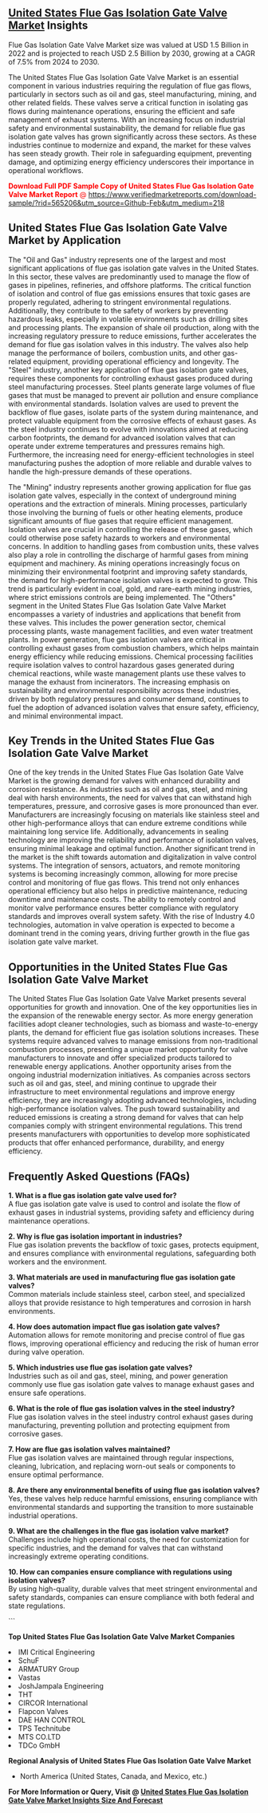 <h2><a href="https://www.verifiedmarketreports.com/download-sample/?rid=565206&amp;utm_source=Github-Feb&amp;utm_medium=218" target="_blank">United States Flue Gas Isolation Gate Valve Market</a> Insights</h2><p>Flue Gas Isolation Gate Valve Market size was valued at USD 1.5 Billion in 2022 and is projected to reach USD 2.5 Billion by 2030, growing at a CAGR of 7.5% from 2024 to 2030.</p><p> <p>The United States Flue Gas Isolation Gate Valve Market is an essential component in various industries requiring the regulation of flue gas flows, particularly in sectors such as oil and gas, steel manufacturing, mining, and other related fields. These valves serve a critical function in isolating gas flows during maintenance operations, ensuring the efficient and safe management of exhaust systems. With an increasing focus on industrial safety and environmental sustainability, the demand for reliable flue gas isolation gate valves has grown significantly across these sectors. As these industries continue to modernize and expand, the market for these valves has seen steady growth. Their role in safeguarding equipment, preventing damage, and optimizing energy efficiency underscores their importance in operational workflows. <p><span class=""><span style="color: #ff0000;"><strong>Download Full PDF Sample Copy of United States Flue Gas Isolation Gate Valve Market Report</strong> @ </span><a href="https://www.verifiedmarketreports.com/download-sample/?rid=565206&amp;utm_source=Github-Feb&amp;utm_medium=218" target="_blank">https://www.verifiedmarketreports.com/download-sample/?rid=565206&amp;utm_source=Github-Feb&amp;utm_medium=218</a></span></p></p> <h2>United States Flue Gas Isolation Gate Valve Market by Application</h2> <p>The "Oil and Gas" industry represents one of the largest and most significant applications of flue gas isolation gate valves in the United States. In this sector, these valves are predominantly used to manage the flow of gases in pipelines, refineries, and offshore platforms. The critical function of isolation and control of flue gas emissions ensures that toxic gases are properly regulated, adhering to stringent environmental regulations. Additionally, they contribute to the safety of workers by preventing hazardous leaks, especially in volatile environments such as drilling sites and processing plants. The expansion of shale oil production, along with the increasing regulatory pressure to reduce emissions, further accelerates the demand for flue gas isolation valves in this industry. The valves also help manage the performance of boilers, combustion units, and other gas-related equipment, providing operational efficiency and longevity. The "Steel" industry, another key application of flue gas isolation gate valves, requires these components for controlling exhaust gases produced during steel manufacturing processes. Steel plants generate large volumes of flue gases that must be managed to prevent air pollution and ensure compliance with environmental standards. Isolation valves are used to prevent the backflow of flue gases, isolate parts of the system during maintenance, and protect valuable equipment from the corrosive effects of exhaust gases. As the steel industry continues to evolve with innovations aimed at reducing carbon footprints, the demand for advanced isolation valves that can operate under extreme temperatures and pressures remains high. Furthermore, the increasing need for energy-efficient technologies in steel manufacturing pushes the adoption of more reliable and durable valves to handle the high-pressure demands of these operations. <p>The "Mining" industry represents another growing application for flue gas isolation gate valves, especially in the context of underground mining operations and the extraction of minerals. Mining processes, particularly those involving the burning of fuels or other heating elements, produce significant amounts of flue gases that require efficient management. Isolation valves are crucial in controlling the release of these gases, which could otherwise pose safety hazards to workers and environmental concerns. In addition to handling gases from combustion units, these valves also play a role in controlling the discharge of harmful gases from mining equipment and machinery. As mining operations increasingly focus on minimizing their environmental footprint and improving safety standards, the demand for high-performance isolation valves is expected to grow. This trend is particularly evident in coal, gold, and rare-earth mining industries, where strict emissions controls are being implemented. The "Others" segment in the United States Flue Gas Isolation Gate Valve Market encompasses a variety of industries and applications that benefit from these valves. This includes the power generation sector, chemical processing plants, waste management facilities, and even water treatment plants. In power generation, flue gas isolation valves are critical in controlling exhaust gases from combustion chambers, which helps maintain energy efficiency while reducing emissions. Chemical processing facilities require isolation valves to control hazardous gases generated during chemical reactions, while waste management plants use these valves to manage the exhaust from incinerators. The increasing emphasis on sustainability and environmental responsibility across these industries, driven by both regulatory pressures and consumer demand, continues to fuel the adoption of advanced isolation valves that ensure safety, efficiency, and minimal environmental impact. <h2>Key Trends in the United States Flue Gas Isolation Gate Valve Market</h2> <p>One of the key trends in the United States Flue Gas Isolation Gate Valve Market is the growing demand for valves with enhanced durability and corrosion resistance. As industries such as oil and gas, steel, and mining deal with harsh environments, the need for valves that can withstand high temperatures, pressure, and corrosive gases is more pronounced than ever. Manufacturers are increasingly focusing on materials like stainless steel and other high-performance alloys that can endure extreme conditions while maintaining long service life. Additionally, advancements in sealing technology are improving the reliability and performance of isolation valves, ensuring minimal leakage and optimal function. Another significant trend in the market is the shift towards automation and digitalization in valve control systems. The integration of sensors, actuators, and remote monitoring systems is becoming increasingly common, allowing for more precise control and monitoring of flue gas flows. This trend not only enhances operational efficiency but also helps in predictive maintenance, reducing downtime and maintenance costs. The ability to remotely control and monitor valve performance ensures better compliance with regulatory standards and improves overall system safety. With the rise of Industry 4.0 technologies, automation in valve operation is expected to become a dominant trend in the coming years, driving further growth in the flue gas isolation gate valve market. <h2>Opportunities in the United States Flue Gas Isolation Gate Valve Market</h2> <p>The United States Flue Gas Isolation Gate Valve Market presents several opportunities for growth and innovation. One of the key opportunities lies in the expansion of the renewable energy sector. As more energy generation facilities adopt cleaner technologies, such as biomass and waste-to-energy plants, the demand for efficient flue gas isolation solutions increases. These systems require advanced valves to manage emissions from non-traditional combustion processes, presenting a unique market opportunity for valve manufacturers to innovate and offer specialized products tailored to renewable energy applications. Another opportunity arises from the ongoing industrial modernization initiatives. As companies across sectors such as oil and gas, steel, and mining continue to upgrade their infrastructure to meet environmental regulations and improve energy efficiency, they are increasingly adopting advanced technologies, including high-performance isolation valves. The push toward sustainability and reduced emissions is creating a strong demand for valves that can help companies comply with stringent environmental regulations. This trend presents manufacturers with opportunities to develop more sophisticated products that offer enhanced performance, durability, and energy efficiency. <h2>Frequently Asked Questions (FAQs)</h2> <p><b>1. What is a flue gas isolation gate valve used for?</b><br>A flue gas isolation gate valve is used to control and isolate the flow of exhaust gases in industrial systems, providing safety and efficiency during maintenance operations.</p> <p><b>2. Why is flue gas isolation important in industries?</b><br>Flue gas isolation prevents the backflow of toxic gases, protects equipment, and ensures compliance with environmental regulations, safeguarding both workers and the environment.</p> <p><b>3. What materials are used in manufacturing flue gas isolation gate valves?</b><br>Common materials include stainless steel, carbon steel, and specialized alloys that provide resistance to high temperatures and corrosion in harsh environments.</p> <p><b>4. How does automation impact flue gas isolation gate valves?</b><br>Automation allows for remote monitoring and precise control of flue gas flows, improving operational efficiency and reducing the risk of human error during valve operation.</p> <p><b>5. Which industries use flue gas isolation gate valves?</b><br>Industries such as oil and gas, steel, mining, and power generation commonly use flue gas isolation gate valves to manage exhaust gases and ensure safe operations.</p> <p><b>6. What is the role of flue gas isolation valves in the steel industry?</b><br>Flue gas isolation valves in the steel industry control exhaust gases during manufacturing, preventing pollution and protecting equipment from corrosive gases.</p> <p><b>7. How are flue gas isolation valves maintained?</b><br>Flue gas isolation valves are maintained through regular inspections, cleaning, lubrication, and replacing worn-out seals or components to ensure optimal performance.</p> <p><b>8. Are there any environmental benefits of using flue gas isolation valves?</b><br>Yes, these valves help reduce harmful emissions, ensuring compliance with environmental standards and supporting the transition to more sustainable industrial operations.</p> <p><b>9. What are the challenges in the flue gas isolation valve market?</b><br>Challenges include high operational costs, the need for customization for specific industries, and the demand for valves that can withstand increasingly extreme operating conditions.</p> <p><b>10. How can companies ensure compliance with regulations using isolation valves?</b><br>By using high-quality, durable valves that meet stringent environmental and safety standards, companies can ensure compliance with both federal and state regulations.</p> ```</p><p><strong>Top United States Flue Gas Isolation Gate Valve Market Companies</strong></p><div data-test-id=""><p><li>IMI Critical Engineering</li><li> SchuF</li><li> ARMATURY Group</li><li> Vastas</li><li> JoshJampala Engineering</li><li> THT</li><li> CIRCOR International</li><li> Flapcon Valves</li><li> DAE HAN CONTROL</li><li> TPS Technitube</li><li> MTS CO.LTD</li><li> TDCo GmbH</li></p><div><strong>Regional Analysis of&nbsp;United States Flue Gas Isolation Gate Valve Market</strong></div><ul><li dir="ltr"><p dir="ltr">North America&nbsp;(United States, Canada, and Mexico, etc.)</p></li></ul><p><strong>For More Information or Query, Visit @&nbsp;</strong><strong><a href="https://www.verifiedmarketreports.com/product/flue-gas-isolation-gate-valve-market/?utm_source=Github-Feb&amp;utm_medium=218" target="_blank">United States Flue Gas Isolation Gate Valve Market Insights Size And Forecast</a></strong></p></div>
